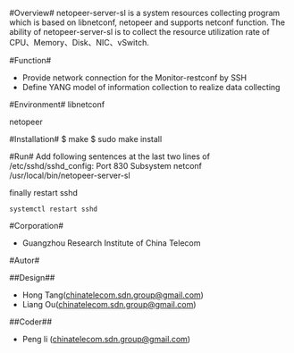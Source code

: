 #Overview#
netopeer-server-sl is a system resources collecting program which is based on libnetconf, netopeer and supports netconf function.  The ability of netopeer-server-sl is to collect the resource utilization rate of CPU、Memory、Disk、NIC、vSwitch.

#Function#
* Provide network connection for the Monitor-restconf by SSH
* Define YANG model of information collection to realize data collecting 

#Environment#
libnetconf

netopeer

#Installation#
	$ make
	$ sudo make install

#Run#
Add following sentences at the last two lines of /etc/sshd/sshd_config:
	Port 830
	Subsystem netconf /usr/local/bin/netopeer-server-sl

finally restart sshd

	systemctl restart sshd

#Corporation#

* Guangzhou Research Institute of China Telecom 

#Autor#

##Design##
* Hong Tang(chinatelecom.sdn.group@gmail.com)
* Liang Ou(chinatelecom.sdn.group@gmail.com)

##Coder##
* Peng li (chinatelecom.sdn.group@gmail.com)